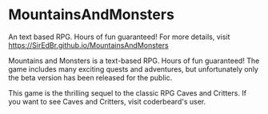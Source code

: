 # MountainsAndMonsters
An text based RPG. Hours of fun guaranteed! For more details, visit https://SirEdBr.github.io/MountainsAndMonsters

Mountains and Monsters is a text-based RPG. Hours of fun guaranteed! The game includes many exciting quests and adventures, but unfortunately only the beta version has been released for the public.

This game is the thrilling sequel to the classic RPG Caves and Critters. If you want to see Caves and Critters, visit coderbeard's user.
